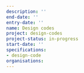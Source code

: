 ```yaml
---
description: ''
end-date: ''
entry-date: ''
name: Design codes
project: design-codes
project-status: in-progress
start-date: ''
specifications:
- design-code
organisations:
---
```

